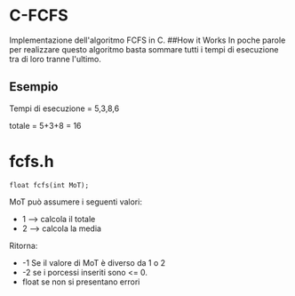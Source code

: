 # C-FCFS
Implementazione dell'algoritmo FCFS in C.
##How it Works
In poche parole per realizzare questo algoritmo basta sommare tutti i tempi di esecuzione tra di loro tranne l'ultimo.
## Esempio
Tempi di esecuzione = 5,3,8,6

totale = 5+3+8 = 16
# fcfs.h
`float fcfs(int MoT);`

MoT può assumere i seguenti valori:
* 1 --> calcola il totale
* 2 --> calcola la media

Ritorna: 
* -1 Se il valore di MoT è diverso da 1 o 2
* -2 se i porcessi inseriti sono <= 0.
* float se non si presentano errori

